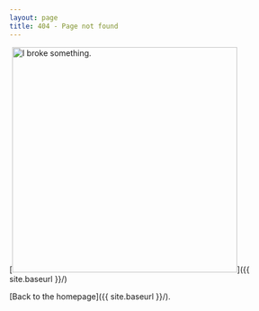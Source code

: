 ```yaml
---
layout: page
title: 404 - Page not found
---
```

[<img src="{{ site.baseurl }}/images/404_SHIT.png" alt="I broke something." style="width: 400px;"/>]({{ site.baseurl }}/)

[Back to the homepage]({{ site.baseurl }}/).

